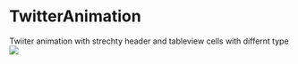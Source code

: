 # TwitterAnimation
Twiiter animation with strechty header and tableview cells with differnt type
![](http://i.giphy.com/3o7bucZghDccBz9XfG.gif)
